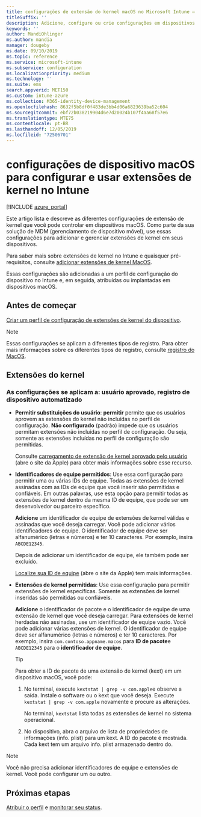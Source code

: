 ```yaml
---
title: configurações de extensão do kernel macOS no Microsoft Intune – Azure | Microsoft Docs
titleSuffix: ''
description: Adicione, configure ou crie configurações em dispositivos macOS para usar extensões de kernel. Além disso, permita que os usuários substituam as extensões aprovadas, permitam todas as extensões de um identificador de equipe ou permitam extensões ou aplicativos específicos no Microsoft Intune.
keywords: ''
author: MandiOhlinger
ms.author: mandia
manager: dougeby
ms.date: 09/10/2019
ms.topic: reference
ms.service: microsoft-intune
ms.subservice: configuration
ms.localizationpriority: medium
ms.technology: ''
ms.suite: ems
search.appverid: MET150
ms.custom: intune-azure
ms.collection: M365-identity-device-management
ms.openlocfilehash: 8632f5b8df0f483de3bb4d06a6823639ba52c604
ms.sourcegitcommit: ebf72b038219904d6e7d20024b107f4aa68f57e6
ms.translationtype: MTE75
ms.contentlocale: pt-BR
ms.lasthandoff: 12/05/2019
ms.locfileid: "72506701"
---
```

# <a name="macos-device-settings-to-configure-and-use-kernel-extensions-in-intune"></a>configurações de dispositivo macOS para configurar e usar extensões de kernel no Intune

[!INCLUDE [azure_portal](../includes/azure_portal.md)]

Este artigo lista e descreve as diferentes configurações de extensão de kernel que você pode controlar em dispositivos macOS. Como parte da sua solução de MDM (gerenciamento de dispositivo móvel), use essas configurações para adicionar e gerenciar extensões de kernel em seus dispositivos.

Para saber mais sobre extensões de kernel no Intune e quaisquer pré-requisitos, consulte [adicionar extensões de kernel MacOS](../kernel-extensions-overview-macos.md).

Essas configurações são adicionadas a um perfil de configuração do dispositivo no Intune e, em seguida, atribuídas ou implantadas em dispositivos macOS.

## <a name="before-you-begin"></a>Antes de começar

[Criar um perfil de configuração de extensões de kernel do dispositivo](../kernel-extensions-overview-macos.md).

> [!NOTE]
> Essas configurações se aplicam a diferentes tipos de registro. Para obter mais informações sobre os diferentes tipos de registro, consulte [registro do MacOS](../macos-enroll.md).

## <a name="kernel-extensions"></a>Extensões do kernel

### <a name="settings-apply-to-user-approved-automated-device-enrollment"></a>As configurações se aplicam a: usuário aprovado, registro de dispositivo automatizado

- **Permitir substituições do usuário**: **permitir** permite que os usuários aprovem as extensões do kernel não incluídas no perfil de configuração. **Não configurado** (padrão) impede que os usuários permitam extensões não incluídas no perfil de configuração. Ou seja, somente as extensões incluídas no perfil de configuração são permitidas.

  Consulte [carregamento de extensão de kernel aprovado pelo usuário](https://developer.apple.com/library/archive/technotes/tn2459/_index.html) (abre o site da Apple) para obter mais informações sobre esse recurso.

- **Identificadores de equipe permitidos**: Use essa configuração para permitir uma ou várias IDs de equipe. Todas as extensões de kernel assinadas com as IDs de equipe que você inserir são permitidas e confiáveis. Em outras palavras, use esta opção para permitir todas as extensões de kernel dentro da mesma ID de equipe, que pode ser um desenvolvedor ou parceiro específico.

  **Adicione** um identificador de equipe de extensões de kernel válidas e assinadas que você deseja carregar. Você pode adicionar vários identificadores de equipe. O identificador de equipe deve ser alfanumérico (letras e números) e ter 10 caracteres. Por exemplo, insira `ABCDE12345`.

  Depois de adicionar um identificador de equipe, ele também pode ser excluído.

  [Localize sua ID de equipe](https://help.apple.com/developer-account/#/dev55c3c710c) (abre o site da Apple) tem mais informações.

- **Extensões de kernel permitidas**: Use essa configuração para permitir extensões de kernel específicas. Somente as extensões de kernel inseridas são permitidas ou confiáveis. 

  **Adicione** o identificador de pacote e o identificador de equipe de uma extensão de kernel que você deseja carregar. Para extensões de kernel herdadas não assinadas, use um identificador de equipe vazio. Você pode adicionar várias extensões de kernel. O identificador de equipe deve ser alfanumérico (letras e números) e ter 10 caracteres. Por exemplo, insira `com.contoso.appname.macos` para **ID de pacote**e `ABCDE12345` para o **identificador de equipe**.

  > [!TIP]
  > Para obter a ID de pacote de uma extensão de kernel (kext) em um dispositivo macOS, você pode:
  >
  > 1. No terminal, execute `kextstat | grep -v com.apple`e observe a saída. Instale o software ou o kext que você deseja. Execute `kextstat | grep -v com.apple` novamente e procure as alterações.
  >
  >    No terminal, `kextstat` lista todas as extensões de kernel no sistema operacional. 
  >
  > 2. No dispositivo, abra o arquivo de lista de propriedades de informações (info. plist) para um kext. A ID do pacote é mostrada. Cada kext tem um arquivo info. plist armazenado dentro do. 

> [!NOTE]
> Você não precisa adicionar identificadores de equipe e extensões de kernel. Você pode configurar um ou outro.

## <a name="next-steps"></a>Próximas etapas

[Atribuir o perfil](../device-profile-assign.md) e [monitorar seu status](../device-profile-monitor.md).
